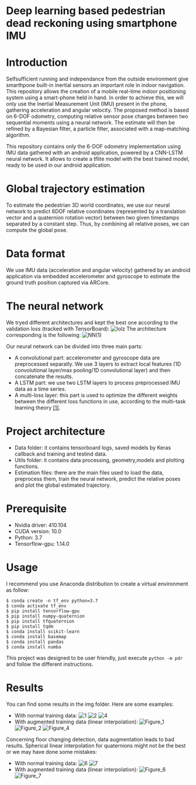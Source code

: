 # Deep learning based pedestrian dead reckoning using smartphone IMU

Introduction
=
Selfsufficient running and independance from the outside environment give smarthpone built-in inertial sensors an important role in indoor navigation. This repository allows the creation of a mobile real-time indoor positioning system using a smart-phone held in hand. 
In order to achieve this, we will only use the Inertial Measurement Unit (IMU) present in the phone, gathering acceleration and angular velocity. The proposed method is based on 6-DOF odometry, computing relative sensor pose changes between two sequential moments using a neural network. The estimate will then be refined by a Bayesian filter, a particle filter, associated with a map-matching algorithm.

 This repository contains only the 6-DOF odometry implementation using IMU data gathered with an android application, powered by a CNN-LSTM neural network. It allows to create a tflite model with the best trained model, ready to be used in our android application.

Global trajectory estimation
=
To estimate the pedestrian 3D world coordinates, we use our neural network to predict 6DOF relative coordinates (represented by a translation vector and a quaternion rotation vector) between two given timestamps separated by a constant step.
Thus, by combining all relative poses, we can compute the global pose.

Data format
=
We use IMU data (acceleration and angular velocity) gathered by an android application via embedded accelerometer and gyroscope to estimate the ground truth position captured via ARCore.

The neural network
=
We tryed different architectures and kept the best one according to the validation loss (tracked with TensorBoard):
![lolz](https://user-images.githubusercontent.com/45492759/69095785-5d2cc580-0a53-11ea-8c4d-15a0c374ebb5.png)
The architecture corresponding is the following:
![NN(1)](https://user-images.githubusercontent.com/45492759/69096096-0ecbf680-0a54-11ea-820e-9668266872a6.png)

Our neural network can be divided into three main parts:
- A convolutional part: accelerometer and gyroscope data are preprocessed separatly. We use 3 layers to extract local features (1D convolutional layer/max pooling/1D convolutional layer) and then concatenate the results.
- A LSTM part: we use two LSTM layers to process preprocessed IMU data as a time series.
- A multi-loss layer: this part is used to optimize the different weights between the different loss functions in use, according to the multi-task learning theory [[1]](https://arxiv.org/abs/1705.07115). 

Project architecture
=
- Data folder: it contains tensorboard logs, saved models by Keras callback and training and testind data.
- Utils folder: it contains data processing, geometry,models and plotting functions.
- Estimation files: there are the main files used to load the data, preprocess them, train the neural network, predict the relative poses and plot the global estimated trajectory.

Prerequisite
=
- Nvidia driver: 410.104
- CUDA version: 10.0
- Python: 3.7
- Tensorflow-gpu: 1.14.0

Usage 
= 
I recommend you use Anaconda distribution to create a virtual environment as follow:
```console
$ conda create -n tf_env python=3.7
$ conda activate tf_env
$ pip install tensorflow-gpu
$ pip install numpy-quaternion
$ pip install tfquaternion
$ pip install tqdm
$ conda install scikit-learn
$ conda install basemap
$ conda install pandas
$ conda install numba
```
This project was designed to be user friendly, just execute ```python -m pdr``` and follow the different instructions.

Results
= 
You can find some results in the img folder. Here are some examples:
- With normal training data:
![1](https://user-images.githubusercontent.com/45492759/64983234-5ac9b600-d8c0-11e9-87c0-d53ada211f5f.png)
![2](https://user-images.githubusercontent.com/45492759/64983238-5bfae300-d8c0-11e9-9af7-31400fd39063.png)
![4](https://user-images.githubusercontent.com/45492759/64983246-5f8e6a00-d8c0-11e9-92b1-91ffb40a1db4.png)
- With augmented training data (linear interpolation):
![Figure_1](https://user-images.githubusercontent.com/45492759/64983597-2dc9d300-d8c1-11e9-814e-1b0e227e9efe.png)
![Figure_2](https://user-images.githubusercontent.com/45492759/64983598-2e626980-d8c1-11e9-8436-0b445d134c62.png)
![Figure_4](https://user-images.githubusercontent.com/45492759/64983603-2f939680-d8c1-11e9-8088-138280f54684.png)


Concerning floor changing detection, data augmentation leads to bad results. Spherical linear interpolation for quaternions might not be the best or we may have done some mistakes: 
- With normal training data:
![6](https://user-images.githubusercontent.com/45492759/64983633-3f12df80-d8c1-11e9-88ee-43b68b174306.png)
![7](https://user-images.githubusercontent.com/45492759/64983637-3fab7600-d8c1-11e9-9296-0be589ef1a5d.png)
- With augmented training data (linear interpolation):
![Figure_6](https://user-images.githubusercontent.com/45492759/64983644-41753980-d8c1-11e9-96ff-b014a8895275.png)
![Figure_7](https://user-images.githubusercontent.com/45492759/64983797-a6c92a80-d8c1-11e9-9411-5535b6f9ef9b.png)
